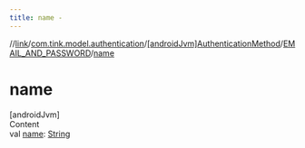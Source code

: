 ```yaml
---
title: name -
---
```

//[link](../../../index.md)/[com.tink.model.authentication](../../index.md)/[[androidJvm]AuthenticationMethod](../index.md)/[EMAIL_AND_PASSWORD](index.md)/[name](name.md)



# name  
[androidJvm]  
Content  
val [name](name.md): [String](https://kotlinlang.org/api/latest/jvm/stdlib/kotlin/-string/index.html)  



